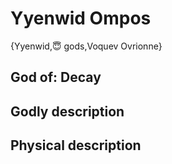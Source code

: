 # Yyenwid Ompos

{Yyenwid,😇 gods,Voquev Ovrionne}

## **God of:** Decay

## **Godly description**

## **Physical description**